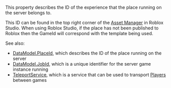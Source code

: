 This property describes the ID of the experience that the place running on
the server belongs to.

This ID can be found in the top right corner of the [Asset Manager][1] in
Roblox Studio. When using Roblox Studio, if the place has not been
published to Roblox then the GameId will correspond with the template
being used.

[1]: https://developer.roblox.com/resources/studio/Asset-Manager

See also:

- [DataModel.PlaceId](https://create.roblox.com/docs/reference/engine/classes/DataModel#PlaceId), which describes the ID of the place running on the
  server
- [DataModel.JobId](https://create.roblox.com/docs/reference/engine/classes/DataModel#JobId), which is a unique identifier for the server game
  instance running
- [TeleportService](https://create.roblox.com/docs/reference/engine/classes/TeleportService), which is a service that can be used to transport
  [Players](https://create.roblox.com/docs/reference/engine/classes/Player) between games
